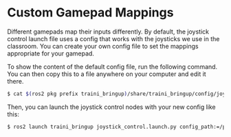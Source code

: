 # Custom Gamepad Mappings

Different gamepads map their inputs differently. By default, the joystick control launch file uses a config that works with the joysticks we use in the classroom. You can create your own config file to set the mappings appropriate for your gamepad.

To show the content of the default config file, run the following command. You can then copy this to a file anywhere on your computer and edit it there.

```bash
$ cat $(ros2 pkg prefix traini_bringup)/share/traini_bringup/config/joystick_parameters.yaml
```

Then, you can launch the joystick control nodes with your new config like this:

```bash
$ ros2 launch traini_bringup joystick_control.launch.py config_path:=/path/to/your/config/file.yaml
```
